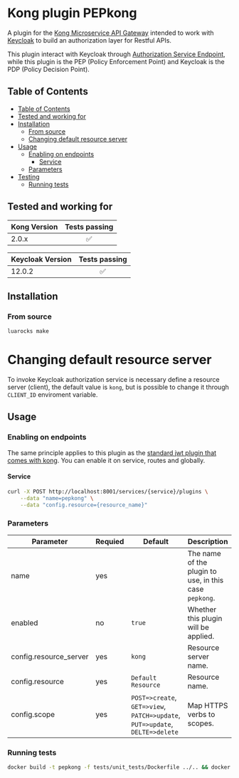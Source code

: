 # Kong plugin PEPkong

A plugin for the [Kong Microservice API Gateway](https://konghq.com/solutions/gateway/) intended to work with [Keycloak](https://www.keycloak.org/)
to build an authorization layer for Restful APIs.

This plugin interact with Keycloak through [Authorization Service Endpoint](https://www.keycloak.org/docs/12.0/authorization_services/#_service_authorization_api),
while this plugin is the PEP (Policy Enforcement Point) and Keycloak is the PDP (Policy Decision Point).

## Table of Contents

- [Table of Contents](#table-of-contents)
- [Tested and working for](#tested-and-working-for)
- [Installation](#installation)
  - [From source](#from-source)
  - [Changing default resource server](#Changing-default-resource-server)
- [Usage](#usage)
  - [Enabling on endpoints](#enabling-on-endpoints)
    - [Service](#service)
  - [Parameters](#parameters)
- [Testing](#testing)
  - [Running tests](#running-tests)

 ## Tested and working for

| Kong Version |   Tests passing    |
| ------------ | :----------------: |
| 2.0.x        | :white_check_mark: |

| Keycloak Version |   Tests passing    |
| ---------------- | :----------------: |
| 12.0.2           | :white_check_mark: |

## Installation

### From source

```bash
luarocks make
```

# Changing default resource server

To invoke Keycloak authorization service is necessary define a resource server (client), the default value is `kong`,
but is possible to change it through `CLIENT_ID` enviroment variable.

## Usage

### Enabling on endpoints

The same principle applies to this plugin as the [standard jwt plugin that comes with kong](https://docs.konghq.com/hub/kong-inc/jwt/). You can enable it on service, routes and globally.

#### Service

```bash
curl -X POST http://localhost:8001/services/{service}/plugins \
    --data "name=pepkong" \
    --data "config.resource={resource_name}"
```

### Parameters

| Parameter  | Requied | Default | Description |
| ---------- | ------- | ------- | ---------- |
| name       | yes     |         | The name of the plugin to use, in this case `pepkong`. |
| enabled    | no      | `true`  | Whether this plugin will be applied.                   |
| config.resource_server  | yes  | `kong`  | Resource server name.                         |
| config.resource    | yes    | `Default Resource`| Resource name. |
| config.scope  | yes   | `POST=>create`, `GET=>view`, `PATCH=>update`, `PUT=>update`, `DELTE=>delete`       | Map HTTPS verbs to scopes.  |

### Running tests

```bash
docker build -t pepkong -f tests/unit_tests/Dockerfile ../.. && docker container run pepkong
```

